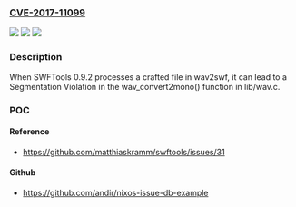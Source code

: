 ### [CVE-2017-11099](https://cve.mitre.org/cgi-bin/cvename.cgi?name=CVE-2017-11099)
![](https://img.shields.io/static/v1?label=Product&message=n%2Fa&color=blue)
![](https://img.shields.io/static/v1?label=Version&message=n%2Fa&color=blue)
![](https://img.shields.io/static/v1?label=Vulnerability&message=n%2Fa&color=brighgreen)

### Description

When SWFTools 0.9.2 processes a crafted file in wav2swf, it can lead to a Segmentation Violation in the wav_convert2mono() function in lib/wav.c.

### POC

#### Reference
- https://github.com/matthiaskramm/swftools/issues/31

#### Github
- https://github.com/andir/nixos-issue-db-example

